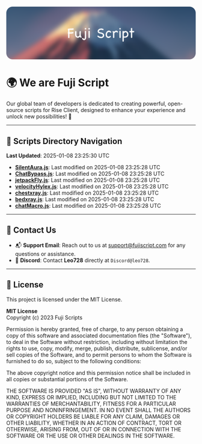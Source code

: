 ![Banner](.github/b.webp)

# 🌍 **We are Fuji Script**

Our global team of developers is dedicated to creating powerful, open-source scripts for Rise Client, designed to enhance your experience and unlock new possibilities! 🌟

---
<!-- SCRIPTS_NAVIGATION_START -->
## 📂 **Scripts Directory Navigation**

**Last Updated**: 2025-01-08 23:25:30 UTC

- **[SilentAura.js](scripts/SilentAura.js)**: Last modified on 2025-01-08 23:25:28 UTC
- **[ChatBypass.js](scripts/ChatBypass.js)**: Last modified on 2025-01-08 23:25:28 UTC
- **[jetpackFly.js](scripts/jetpackFly.js)**: Last modified on 2025-01-08 23:25:28 UTC
- **[velocityHylex.js](scripts/velocityHylex.js)**: Last modified on 2025-01-08 23:25:28 UTC
- **[chestxray.js](scripts/chestxray.js)**: Last modified on 2025-01-08 23:25:28 UTC
- **[bedxray.js](scripts/bedxray.js)**: Last modified on 2025-01-08 23:25:28 UTC
- **[chatMacro.js](scripts/chatMacro.js)**: Last modified on 2025-01-08 23:25:28 UTC

<!-- SCRIPTS_NAVIGATION_END -->

---

## 💬 **Contact Us**  
- 📬 **Support Email**: Reach out to us at [support@fujiscript.com](mailto:support@fujiscript.com) for any questions or assistance.  
- 💬 **Discord**: Contact **Leo728** directly at `Discord@leo728`.

---

## 📜 **License**

This project is licensed under the MIT License.  

**MIT License**  
Copyright (c) 2023 Fuji Scripts  

Permission is hereby granted, free of charge, to any person obtaining a copy of this software and associated documentation files (the "Software"), to deal in the Software without restriction, including without limitation the rights to use, copy, modify, merge, publish, distribute, sublicense, and/or sell copies of the Software, and to permit persons to whom the Software is furnished to do so, subject to the following conditions:  

The above copyright notice and this permission notice shall be included in all copies or substantial portions of the Software.  

THE SOFTWARE IS PROVIDED "AS IS", WITHOUT WARRANTY OF ANY KIND, EXPRESS OR IMPLIED, INCLUDING BUT NOT LIMITED TO THE WARRANTIES OF MERCHANTABILITY, FITNESS FOR A PARTICULAR PURPOSE AND NONINFRINGEMENT. IN NO EVENT SHALL THE AUTHORS OR COPYRIGHT HOLDERS BE LIABLE FOR ANY CLAIM, DAMAGES OR OTHER LIABILITY, WHETHER IN AN ACTION OF CONTRACT, TORT OR OTHERWISE, ARISING FROM, OUT OF OR IN CONNECTION WITH THE SOFTWARE OR THE USE OR OTHER DEALINGS IN THE SOFTWARE.  
